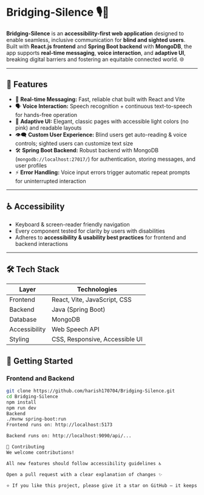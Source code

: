# Bridging-Silence 🎙️💬

**Bridging-Silence** is an **accessibility-first web application** designed to enable seamless, inclusive communication for **blind and sighted users**. Built with **React.js frontend** and **Spring Boot backend** with **MongoDB**, the app supports **real-time messaging**, **voice interaction**, and **adaptive UI**, breaking digital barriers and fostering an equitable connected world. 🌐

---

## 🌟 Features

- 💬 **Real-time Messaging:** Fast, reliable chat built with React and Vite  
- 🗣️ **Voice Interaction:** Speech recognition + continuous text-to-speech for hands-free operation  
- 🎨 **Adaptive UI:** Elegant, classic pages with accessible light colors (no pink) and readable layouts  
- 👁️‍🗨️ **Custom User Experience:** Blind users get auto-reading & voice controls; sighted users can customize text size  
- 🛠️ **Spring Boot Backend:** Robust backend with MongoDB (`mongodb://localhost:27017/`) for authentication, storing messages, and user profiles  
- ⚡ **Error Handling:** Voice input errors trigger automatic repeat prompts for uninterrupted interaction  

---

## ♿ Accessibility

- Keyboard & screen-reader friendly navigation  
- Every component tested for clarity by users with disabilities  
- Adheres to **accessibility & usability best practices** for frontend and backend interactions  

---

## 🛠️ Tech Stack

| Layer | Technologies |
|-------|-------------|
| Frontend | React, Vite, JavaScript, CSS |
| Backend | Java (Spring Boot) |
| Database | MongoDB |
| Accessibility | Web Speech API |
| Styling | CSS, Responsive, Accessible UI |


## 🚀 Getting Started

### Frontend and Backend
```bash
git clone https://github.com/harish170704/Bridging-Silence.git
cd Bridging-Silence
npm install
npm run dev
Backend
./mvnw spring-boot:run
Frontend runs on: http://localhost:5173

Backend runs on: http://localhost:9090/api/...

🤝 Contributing
We welcome contributions!

All new features should follow accessibility guidelines ♿

Open a pull request with a clear explanation of changes ✨

⭐ If you like this project, please give it a star on GitHub — it keeps me motivated to build more accessibility-first applications! 🚀
